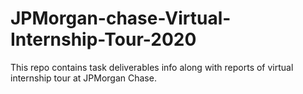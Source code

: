 # JPMorgan-chase-Virtual-Internship-Tour-2020
This repo contains task deliverables info along with reports of virtual internship tour at JPMorgan Chase.

